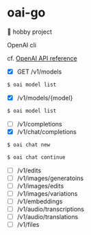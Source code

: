 # oai-go

🚧 hobby project

OpenAI cli

cf. [OpenAI API reference](https://platform.openai.com/docs/api-reference)

- [x] GET /v1/models

```bash
$ oai model list
```

- [x] /v1/models/{model}

```bash
$ oai model list
```

- [ ] /v1/completions
- [x] /v1/chat/completions

```bash
$ oai chat new
```

```bash
$ oai chat continue
```

- [ ] /v1/edits
- [ ] /v1/images/generatoins
- [ ] /v1/images/edits
- [ ] /v1/images/variations
- [ ] /v1/embeddings
- [ ] /v1/audio/transcriptions
- [ ] /v1/audio/translations
- [ ] /v1/files
